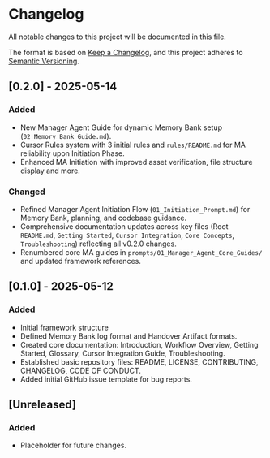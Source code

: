 # Changelog
All notable changes to this project will be documented in this file.

The format is based on [Keep a Changelog](https://keepachangelog.com/en/1.0.0/),
and this project adheres to [Semantic Versioning](https://semver.org/spec/v2.0.0.html).

## [0.2.0] - 2025-05-14
### Added
- New Manager Agent Guide for dynamic Memory Bank setup (`02_Memory_Bank_Guide.md`).
- Cursor Rules system with 3 initial rules and `rules/README.md` for MA reliability upon Initiation Phase.
- Enhanced MA Initiation with improved asset verification, file structure display and more.

### Changed
- Refined Manager Agent Initiation Flow (`01_Initiation_Prompt.md`) for Memory Bank, planning, and codebase guidance.
- Comprehensive documentation updates across key files (Root `README.md`, `Getting Started`, `Cursor Integration`, `Core Concepts`, `Troubleshooting`) reflecting all v0.2.0 changes.
- Renumbered core MA guides in `prompts/01_Manager_Agent_Core_Guides/` and updated framework references.


## [0.1.0] - 2025-05-12
### Added
- Initial framework structure
- Defined Memory Bank log format and Handover Artifact formats.
- Created core documentation: Introduction, Workflow Overview, Getting Started, Glossary, Cursor Integration Guide, Troubleshooting.
- Established basic repository files: README, LICENSE, CONTRIBUTING, CHANGELOG, CODE OF CONDUCT.
- Added initial GitHub issue template for bug reports.


## [Unreleased]
### Added
- Placeholder for future changes.


